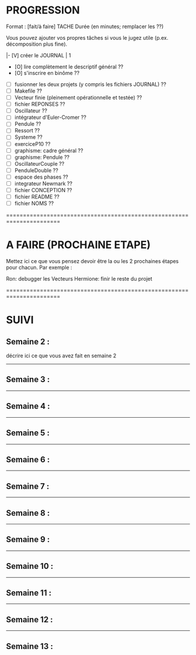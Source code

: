 # PROGRESSION

Format : [fait/à faire] TACHE	Durée (en minutes; remplacer les ??)

Vous pouvez ajouter vos propres tâches si vous le jugez utile
(p.ex. décomposition plus fine).

|- [V] créer le JOURNAL                 |                   	        1
- [O] lire complètement le descriptif général                  	??
- [O] s'inscrire en binôme                                      	??
- [ ] fusionner les deux projets (y compris les fichiers JOURNAL)	??
- [ ] Makefile                                               	??
- [ ] Vecteur finie (pleinement opérationnelle et testée) 	??
- [ ] fichier REPONSES                                         	??
- [ ] Oscillateur                                            	??
- [ ] intégrateur d'Euler-Cromer                            	??
- [ ] Pendule                                               	??
- [ ] Ressort                                               	??
- [ ] Systeme                                               	??
- [ ] exerciceP10                                           	??
- [ ] graphisme: cadre général                              	??
- [ ] graphisme: Pendule                                     	??
- [ ] OscillateurCouple                                     	??
- [ ] PenduleDouble                                         	??
- [ ] espace des phases                                     	??
- [ ] integrateur Newmark                                   	??
- [ ] fichier CONCEPTION                                         	??
- [ ] fichier README                                        	??
- [ ] fichier NOMS                                        	??

======================================================================
# A FAIRE (PROCHAINE ETAPE)

Mettez ici ce que vous pensez devoir être la ou les 2 prochaines étapes
pour chacun. Par exemple :

Ron: debugger les Vecteurs
Hermione: finir le reste du projet

======================================================================
# SUIVI

## Semaine 2 :

décrire ici ce que vous avez fait en semaine 2

--------------------------------------------------
## Semaine 3 :



--------------------------------------------------
## Semaine 4 :



--------------------------------------------------
## Semaine 5 :



--------------------------------------------------
## Semaine 6 :



--------------------------------------------------
## Semaine 7 :



--------------------------------------------------
## Semaine 8 :



--------------------------------------------------
## Semaine 9 :



--------------------------------------------------
## Semaine 10 :



--------------------------------------------------
## Semaine 11 :



--------------------------------------------------
## Semaine 12 :



--------------------------------------------------
## Semaine 13 :

